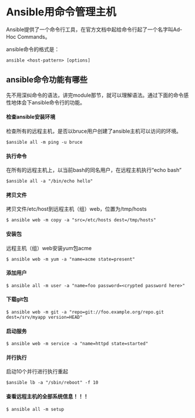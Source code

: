 # Ansible用命令管理主机

Ansible提供了一个命令行工具，在官方文档中起给命令行起了一个名字叫Ad-Hoc Commands。

ansible命令的格式是：

```
ansible <host-pattern> [options]
```

## ansible命令功能有哪些

先不用深纠命令的语法，讲完module那节，就可以理解语法。通过下面的命令感性地体会下ansible命令行的功能。

#### 检查ansible安装环境

检查所有的远程主机，是否以bruce用户创建了ansible主机可以访问的环境。

`$ansible all -m ping -u bruce`

#### 执行命令

在所有的远程主机上，以当前bash的同名用户，在远程主机执行“echo bash”

`$ansible all -a "/bin/echo hello"`

#### 拷贝文件

拷贝文件/etc/host到远程主机（组）web，位置为/tmp/hosts

`$ ansible web -m copy -a "src=/etc/hosts dest=/tmp/hosts"`

#### 安装包

远程主机（组）web安装yum包acme

`$ ansible web -m yum -a "name=acme state=present"`

#### 添加用户

`$ ansible all -m user -a "name=foo password=<crypted password here>"`

#### 下载git包

`$ ansible web -m git -a "repo=git://foo.example.org/repo.git dest=/srv/myapp version=HEAD"`

#### 启动服务

`$ ansible web -m service -a "name=httpd state=started"`

#### 并行执行

启动10个并行进行执行重起

`$ansible lb -a "/sbin/reboot" -f 10`

#### 查看远程主机的全部系统信息！！！

`$ ansible all -m setup`

